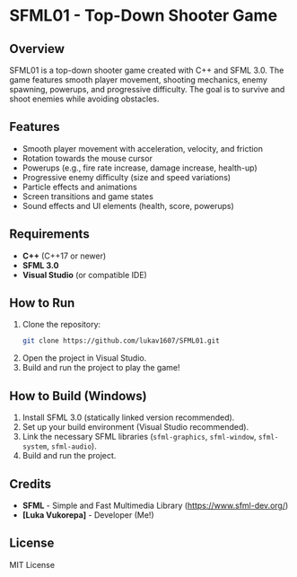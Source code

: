 # SFML01 - Top-Down Shooter Game

## Overview
SFML01 is a top-down shooter game created with C++ and SFML 3.0. The game features smooth player movement, shooting mechanics, enemy spawning, powerups, and progressive difficulty. The goal is to survive and shoot enemies while avoiding obstacles.

## Features
- Smooth player movement with acceleration, velocity, and friction
- Rotation towards the mouse cursor
- Powerups (e.g., fire rate increase, damage increase, health-up)
- Progressive enemy difficulty (size and speed variations)
- Particle effects and animations
- Screen transitions and game states
- Sound effects and UI elements (health, score, powerups)

## Requirements
- **C++** (C++17 or newer)
- **SFML 3.0**
- **Visual Studio** (or compatible IDE)

## How to Run
1. Clone the repository:
    ```bash
    git clone https://github.com/lukav1607/SFML01.git
    ```
2. Open the project in Visual Studio.
3. Build and run the project to play the game!

## How to Build (Windows)
1. Install SFML 3.0 (statically linked version recommended).
2. Set up your build environment (Visual Studio recommended).
3. Link the necessary SFML libraries (`sfml-graphics`, `sfml-window`, `sfml-system`, `sfml-audio`).
4. Build and run the project.

## Credits
- **SFML** - Simple and Fast Multimedia Library (https://www.sfml-dev.org/)
- **[Luka Vukorepa]** - Developer (Me!)

## License
MIT License
